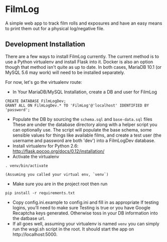 FilmLog
=======

A simple web app to track film rolls and exposures and have an easy means to print them out for a physical log/negative file. 

Development Installation
------------------------

There are a few ways to install FilmLog currently. The current method
is to use a Python virtualenv and install Flask into it. Docker is also
an option though that method isn't quite as up to date. In both cases,
MariaDB 10.1 (or MySQL 5.6 may work) will need to be installed separately.

For now, let's go the virtualenv route:

  * In Your MariaDB/MySQL Installation, create a DB and user for FilmLog
```
CREATE DATABASE FilmLogDev;
GRANT ALL ON FilmLogDev.* TO 'FilmLog'@'localhost' IDENTIFIED BY 'password';
```
  * Populate the DB by sourcing the `schema.sql` and `base-data.sql` files
    These are under the database directory along with a helper script
    you can optionally use. The script will populate the base schema, some
    sensible values for things like available films, and create a test user
    (the username and password are both 'dev') into a FilmLogDev database.
  * Install virtualenv for Python 2.6: 
    http://flask.pocoo.org/docs/0.12/installation/
  * Activate the virtualenv
```
. venv/bin/activate
```
    (Assuming you called your virtual env, `venv`)
  * Make sure you are in the project root then run
```
pip install -r requirements.txt
```
  * Copy config.ini.example to config.ini and fill in as appropriate
    If testing logins, you'll need to make sure Testing is true or you
    have Google Recaptcha keys generated. Otherwise toss in your DB
    information into the datbase url.
  * If all goes well, assuming your virtualenv is named `venv` you can
    simply run the wsgi.sh script in the root. It should start the
    app on http://localhost:5000.

